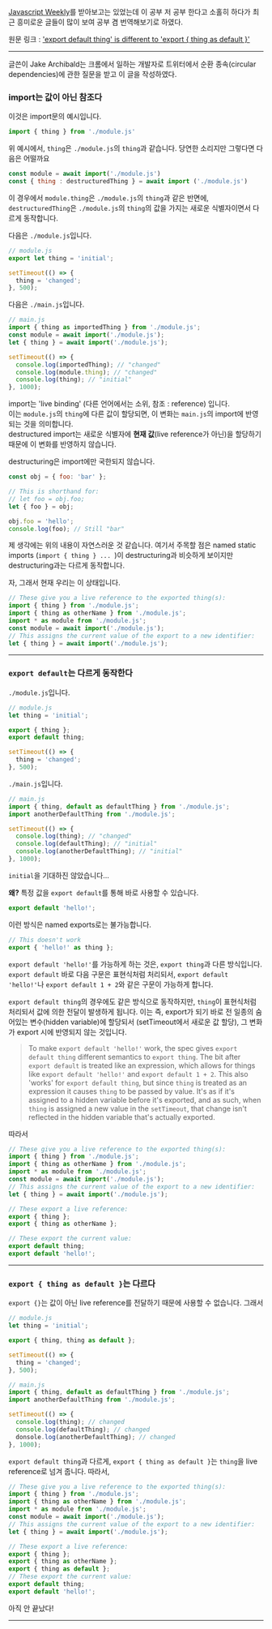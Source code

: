 [Javascript Weekly](https://javascriptweekly.com/)를 받아보고는 있었는데 이 공부 저 공부 한다고 소홀히 하다가 최근 흥미로운 글들이 많이 보여 공부 겸 번역해보기로 하였다.

원문 링크 : ['export default thing' is different to 'export { thing as default }'](https://jakearchibald.com/2021/export-default-thing-vs-thing-as-default/)
***
글쓴이 Jake Archibald는 크롬에서 일하는 개발자로 트위터에서 순환 종속(circular dependencies)에 관한 질문을 받고 이 글을 작성하였다. 

### import는 값이 아닌 참조다
이것은 import문의 예시입니다.
```javascript
import { thing } from './module.js'
```
위 예시에서, `thing`은 `./module.js`의 `thing`과 같습니다. 당연한 소리지만 그렇다면 다음은 어떨까요
```javascript
const module = await import('./module.js')
const { thing : destructuredThing } = await import ('./module.js')
```
이 경우에서 `module.thing`은 `./module.js`의 `thing`과 같은 반면에, `destructuredThing`은 `./module.js`의 `thing`의 값을 가지는 새로운 식별자이면서 다르게 동작합니다.

다음은 `./module.js`입니다.
```javascript
// module.js
export let thing = 'initial';

setTimeout(() => {
  thing = 'changed';
}, 500);
```
다음은 `./main.js`입니다.
```javascript
// main.js
import { thing as importedThing } from './module.js';
const module = await import('./module.js');
let { thing } = await import('./module.js');

setTimeout(() => {
  console.log(importedThing); // "changed"
  console.log(module.thing); // "changed"
  console.log(thing); // "initial"
}, 1000);
```
import는 'live binding' (다른 언어에서는 소위, 참조 : reference) 입니다.<br>
이는 `module.js`의 `thing`에 다른 값이 할당되면, 이 변화는 `main.js`의 import에 반영되는 것을 의미합니다.<br>
destructured import는 새로운 식별자에 **현재 값**(live reference가 아닌)을 할당하기 때문에 이 변화를 반영하지 않습니다.

destructuring은 import에만 국한되지 않습니다.
```javascript
const obj = { foo: 'bar' };

// This is shorthand for:
// let foo = obj.foo;
let { foo } = obj;

obj.foo = 'hello';
console.log(foo); // Still "bar"
```
제 생각에는 위의 내용이 자연스러운 것 같습니다. 여기서 주목할 점은 named static imports (`import { thing } ... `)이 destructuring과 비슷하게 보이지만 destructuring과는 다르게 동작합니다.

자, 그래서 현재 우리는 이 상태입니다.
```javascript
// These give you a live reference to the exported thing(s):
import { thing } from './module.js';
import { thing as otherName } from './module.js';
import * as module from './module.js';
const module = await import('./module.js');
// This assigns the current value of the export to a new identifier:
let { thing } = await import('./module.js');
```
---
### `export default`는 다르게 동작한다
`./module.js`입니다.
```javascript
// module.js
let thing = 'initial';

export { thing };
export default thing;

setTimeout(() => {
  thing = 'changed';
}, 500);
```
`./main.js`입니다.
```javascript
// main.js
import { thing, default as defaultThing } from './module.js';
import anotherDefaultThing from './module.js';

setTimeout(() => {
  console.log(thing); // "changed"
  console.log(defaultThing); // "initial"
  console.log(anotherDefaultThing); // "initial"
}, 1000);
```
`initial`을 기대하진 않았습니다...

**왜?**
특정 값을 `export default`를 통해 바로 사용할 수 있습니다.
```javascript
export default 'hello!';
```
이런 방식은 named exports로는 불가능합니다.
```javascript
// This doesn't work
export { 'hello!' as thing };
```
`export default 'hello!'`를 가능하게 하는 것은, `export thing`과 다른 방식입니다. `export default` 바로 다음 구문은 표현식처럼 처리되서, `export default 'hello!'`나 `export default 1 + 2`와 같은 구문이 가능하게 합니다.

`export default thing`의 경우에도 같은 방식으로 동작하지만, `thing`이 표현식처럼 처리되서 값에 의한 전달이 발생하게 됩니다. 이는 즉, export가 되기 바로 전 일종의 숨어있는 변수(hidden variable)에 할당되서 (setTimeout에서 새로운 값 할당), 그 변화가 export 시에 반영되지 않는 것입니다.

> To make `export default 'hello!'` work, the spec gives `export default thing` different semantics to `export thing`.
The bit after `export default` is treated like an expression, which allows for things like `export default 'hello!'` and `export default 1 + 2`.
This also 'works' for `export default thing`, but since `thing` is treated as an expression it causes `thing` to be passed by value. It's as if it's assigned to a hidden variable before it's exported, and as such, when `thing` is assigned a new value in the `setTimeout`, that change isn't reflected in the hidden variable that's actually exported.

따라서
```javascript
// These give you a live reference to the exported thing(s):
import { thing } from './module.js';
import { thing as otherName } from './module.js';
import * as module from './module.js';
const module = await import('./module.js');
// This assigns the current value of the export to a new identifier:
let { thing } = await import('./module.js');

// These export a live reference:
export { thing };
export { thing as otherName };

// These export the current value:
export default thing;
export default 'hello!';
```
---
### `export { thing as default }`는 다르다
`export {}`는 값이 아닌 live reference를 전달하기 때문에 사용할 수 없습니다. 그래서
```javascript
// module.js
let thing = 'initial';

export { thing, thing as default };

setTimeout(() => {
  thing = 'changed';
}, 500);
```
```javascript
// main.js
import { thing, default as defaultThing } from './module.js';
import anotherDefaultThing from './module.js';

setTimeout(() => {
  console.log(thing); // changed
  console.log(defaultThing); // changed
  donsole.log(anotherDefaultThing); // changed
}, 1000);
```
`export default thing`과 다르게, `export { thing as default }`는 `thing`을 live reference로 넘겨 줍니다. 따라서,
```javascript
// These give you a live reference to the exported thing(s):
import { thing } from './module.js';
import { thing as otherName } from './module.js';
import * as module from './module.js';
const module = await import('./module.js');
// This assigns the current value of the export to a new identifier:
let { thing } = await import('./module.js');

// These export a live reference:
export { thing };
export { thing as otherName };
export { thing as default };
// These export the current value:
export default thing;
export default 'hello!';
```
아직 안 끝났다!
***
